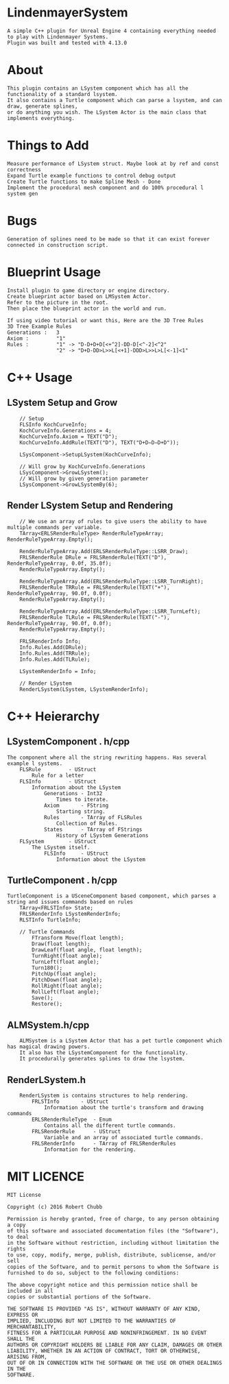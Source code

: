 # LindenmayerSystem
	A simple C++ plugin for Unreal Engine 4 containing everything needed to play with Lindenmayer Systems.
	Plugin was built and tested with 4.13.0

# About
	This plugin contains an LSystem component which has all the functionality of a standard lsystem.
	It also contains a Turtle component which can parse a lsystem, and can draw, generate splines, 
	or do anything you wish. The LSystem Actor is the main class that implements everything.

# Things to Add
	Measure performance of LSystem struct. Maybe look at by ref and const correctness
	Expand Turtle example functions to control debug output
	Create Turtle functions to make Spline Mesh - Done
	Implement the procedural mesh component and do 100% procedural l system gen

# Bugs
	Generation of splines need to be made so that it can exist forever connected in construction script.

# Blueprint Usage
	Install plugin to game directory or engine directory.
	Create blueprint actor based on LMSystem Actor.
	Refer to the picture in the root.
	Then place the blueprint actor in the world and run.
	
	If using video tutorial or want this, Here are the 3D Tree Rules
	3D Tree Example Rules
	Generations :	3
	Axiom :			"1"
	Rules :			"1" -> "D-D+D+D[<+^2]-DD-D[<^-2]<^2"
					"2" -> "D+D-DD>L>>L[<+1]-DDD>L>>L>L[<-1]<1"
	
# C++ Usage
## LSystem Setup and Grow
		// Setup
		FLSInfo KochCurveInfo;
		KochCurveInfo.Generations = 4;
		KochCurveInfo.Axiom = TEXT("D");
		KochCurveInfo.AddRule(TEXT("D"), TEXT("D+D−D−D+D"));
		
		LSysComponent->SetupLSystem(KochCurveInfo);
		
		// Will grow by KochCurveInfo.Generations
		LSysComponent->GrowLSystem();
		// Will grow by given generation parameter
		LSysComponent->GrowLSystemBy(6);
	
## Render LSystem Setup and Rendering
		// We use an array of rules to give users the ability to have multiple commands per variable.
		TArray<ERLSRenderRuleType> RenderRuleTypeArray; RenderRuleTypeArray.Empty();

		RenderRuleTypeArray.Add(ERLSRenderRuleType::LSRR_Draw);
		FRLSRenderRule DRule = FRLSRenderRule(TEXT("D"), RenderRuleTypeArray, 0.0f, 35.0f);
		RenderRuleTypeArray.Empty();

		RenderRuleTypeArray.Add(ERLSRenderRuleType::LSRR_TurnRight);
		FRLSRenderRule TRRule = FRLSRenderRule(TEXT("+"), RenderRuleTypeArray, 90.0f, 0.0f);
		RenderRuleTypeArray.Empty();

		RenderRuleTypeArray.Add(ERLSRenderRuleType::LSRR_TurnLeft);
		FRLSRenderRule TLRule = FRLSRenderRule(TEXT("-"), RenderRuleTypeArray, 90.0f, 0.0f);
		RenderRuleTypeArray.Empty();

		FRLSRenderInfo Info;
		Info.Rules.Add(DRule);
		Info.Rules.Add(TRRule);
		Info.Rules.Add(TLRule);
		
		LSystemRenderInfo = Info;
		
		// Render LSystem
		RenderLSystem(LSystem, LSystemRenderInfo);
		

# C++ Heierarchy
## LSystemComponent . h/cpp
	The component where all the string rewriting happens. Has several example l systems.
		FLSRule			- UStruct
			Rule for a letter
		FLSInfo			- UStruct
			Information about the LSystem
				Generations	- Int32
					Times to iterate.
				Axiom 		- FString
					Starting string.
				Rules		- TArray of FLSRules
					Collection of Rules.
				States		- TArray of FStrings
					History of LSystem Generations
		FLSystem		- UStruct
			The LSystem itself.
				FLSInfo		- UStruct
					Information about the LSystem
		
## TurtleComponent . h/cpp
	TurtleComponent is a USceneComponent based component, which parses a string and issues commands based on rules
		TArray<FRLSTInfo> State;
		FRLSRenderInfo LSystemRenderInfo;
		RLSTInfo TurtleInfo;
		
		// Turtle Commands
			FTransform Move(float length);
			Draw(float length);
			DrawLeaf(float angle, float length);
			TurnRight(float angle);
			TurnLeft(float angle);
			Turn180();
			PitchUp(float angle);
			PitchDown(float angle);
			RollRight(float angle);
			RollLeft(float angle);
			Save();
			Restore();
			
## ALMSystem.h/cpp
		ALMSystem is a LSystem Actor that has a pet turtle component which has magical drawing powers.
		It also has the LSystemComponent for the functionality.
		It procedurally generates splines to draw the lsystem.
			
		
## RenderLSystem.h
		RenderLSystem is contains structures to help rendering.
			FRLSTInfo		- UStruct
				Information about the turtle's transform and drawing commands
			ERLSRenderRuleType	- Enum
				Contains all the different turtle commands.
			FRLSRenderRule 		- UStruct
				Variable and an array of associated turtle commands.
			FRLSRenderInfo 		- TArray of FRLSRenderRules
				Information for the rendering.

# MIT LICENCE
	MIT License
	
	Copyright (c) 2016 Robert Chubb
	
	Permission is hereby granted, free of charge, to any person obtaining a copy
	of this software and associated documentation files (the "Software"), to deal
	in the Software without restriction, including without limitation the rights
	to use, copy, modify, merge, publish, distribute, sublicense, and/or sell
	copies of the Software, and to permit persons to whom the Software is
	furnished to do so, subject to the following conditions:
	
	The above copyright notice and this permission notice shall be included in all
	copies or substantial portions of the Software.
	
	THE SOFTWARE IS PROVIDED "AS IS", WITHOUT WARRANTY OF ANY KIND, EXPRESS OR
	IMPLIED, INCLUDING BUT NOT LIMITED TO THE WARRANTIES OF MERCHANTABILITY,
	FITNESS FOR A PARTICULAR PURPOSE AND NONINFRINGEMENT. IN NO EVENT SHALL THE
	AUTHORS OR COPYRIGHT HOLDERS BE LIABLE FOR ANY CLAIM, DAMAGES OR OTHER
	LIABILITY, WHETHER IN AN ACTION OF CONTRACT, TORT OR OTHERWISE, ARISING FROM,
	OUT OF OR IN CONNECTION WITH THE SOFTWARE OR THE USE OR OTHER DEALINGS IN THE
	SOFTWARE.	

